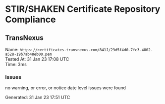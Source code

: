 # STIR/SHAKEN Certificate Repository Compliance

## TransNexus

Name: `https://certificates.transnexus.com/841J/23d5f4d0-7fc3-4802-a528-19b7ab48eb00.pem`\
Tested At: 31 Jan 23 17:08 UTC\
Time: 3ms

### Issues

no warning, or error, or notice date level issues were found

Generated: 31 Jan 23 17:51 UTC